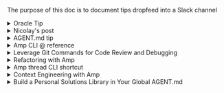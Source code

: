 The purpose of this doc is to document tips dropfeed into a Slack channel 

<details>
<summary>Oracle Tip</summary>
💡 Amp Coding Tip 1: Meet Oracle - Your New Code Review Partner
"Oracle" - a powerful code analysis tool powered by OpenAI's o3 model that works alongside your main coding agent. Think of it as having a senior developer looking over your shoulder!
When to use Oracle:
  
* Code reviews: ```"Use the oracle to review the last commit's changes"```
* Debugging tricky issues: ```"Help me fix this bug. Use the oracle as much as possible"```
* Refactoring complex code: ```"Work with the oracle to figure out how we can refactor this duplication"```

Pro tip: Oracle requires explicit prompting - it won't activate automatically. Just mention "use the oracle" in your requests when you need that extra analytical power for complex coding challenges.
It's slower than Amp's main agent but incredibly thorough for analysis tasks. Perfect for those moments when you need a second pair of eyes on critical code! 🔍

</details>



<details>
<summary>Nicolay's post</summary>
:bulb: Amp Coding Tip 2: here is another helpful tip on how to use Amp (from one of our power users in Amp discord)
P.S. feel free to share any top tips/hacks/insights you've learnt from the first initial days of your Amp trial in :thread: 
<img width="803" height="876" alt="image" src="https://github.com/user-attachments/assets/31d4de53-bbfb-4145-8013-e1f2a8bdf7e2" />
</details>


<details>
<summary>AGENT.md tip</summary>
:bulb: Amp Coding Tip 3: AGENT.md Tip of the Day
Amp uses AGENT.md files to give your AI agent long-term memory and context.

🔹 No AGENT.md? No problem. Amp will offer to generate one for you.
🔹 You can create or update AGENT.md manually or just ask:
Update AGENT.md based on what I told you in this thread.

📎 Want to give your agent more context?
Just @-mention files in your AGENT.md like this:
```
See @doc/style.md and @rules/internal-api-conventions.md.  
When making commits, see @doc/git-commit-instructions.md.
```
🔍 Mentions follow these rules:
* Relative paths are relative to the AGENT.md file.
* Absolute paths and @~/some/path work too.
* Mentions in code blocks are ignored.
* Globs (e.g., @src/**/*.md) are not supported.

✅ You can have multiple AGENT.md files across your repo and in ~/.config/AGENT.md.
</details>



<details>
<summary>Amp CLI @ reference</summary>
:bulb: Amp Coding Tip 4: Amp CLI Tip: Use @ to Reference Files in Your Prompt
When using Amp CLI in interactive mode, you can type @ to bring up a fuzzy file search. This lets you quickly reference files in your prompt like:
  
"Summarize what's happening in @src/utils/helpers.ts"

Amp will include the content of the mentioned file in the context, so you don’t have to copy-paste anything manually. Super handy for large codebases! 

- You can also @ reference images and screenshots in the CLI, in addition to code and other text files.
- You can also @ reference files in non-interactive mode. For instance ```amp -x  "summarise recent changes in @/lib folder"```
</details>



<details>
<summary>Leverage Git Commands for Code Review and Debugging</summary>
:bulb: Amp Coding Tip 5: Leverage Git Commands for Code Review and Debugging
  
Instead of manually copying code changes or trying to describe what changed, use Git commands directly in your Amp prompts for more efficient workflows:
- Quick code review: "Run ```git diff``` to see the current changes and review them for potential edge cases or bugs"
- Debug recent changes: "Run ```git blame``` on [file] and figure out who added [problematic line], then look at the full commit to understand the context"
- Clean up before committing: "Run ```git diff``` to see all changes and remove any debug statements or console.logs"
- Understand feature history: "Find the commit that added [feature] using ```git log```, examine the whole commit, then help me improve this feature"

This approach gives Amp direct visibility into your actual code changes rather than requiring you to manually describe or copy-paste diffs. It's especially powerful because Amp can execute these commands directly and analyse the results in context, making code reviews and debugging much more thorough and efficient.

**Bonus:** If you frequently use specific git commands with custom flags, add them to your ```amp.commands.allowlist``` in settings to avoid permission prompts each time!
  
</details>


<details>
<summary>Refactoring with Amp</summary>
:bulb: Amp Coding Tip 6: Refactoring with Sourcegraph Amp
  
Our field guide reveals proven steps for successful code refactoring and migrations with Amp. Here's the process our FDEs use:
:magnifying_glass: Step 1: Plan Before You Code Ask Amp to compile requirements and identify breaking changes first. For example:
- What dependencies need updating?
- What are the breaking changes?
- How will the build environment change?
:dart: Step 2: Start with One File Guide Amp through migrating a single file first, then use it as a template:13
Check the diffs in @HeaderComponent.vue on the most recent commit and use it as a template to complete the migration

:clipboard: Step 3: Create Exhaustive Checklists Have Amp generate a checklist of all files needing migration with checkboxes - ensures nothing gets missed!

:robot_face: Step 4: Leverage Subagents Use subagents for discrete tasks - they have separate context windows and return only essential information, perfect for handling multiple files.

:spanner: Step 5: Integrate External Tools Use CLI tools for migration-specific tasks (e.g., dotnet upgrade assistant, JaCoCo for dead code analysis).

:white_tick: Step 6: Use Oracle for Review Ask the oracle to review diffs, analyze errors, and validate against your migration goals.

:zap: Step 7: Set Up Hooks Configure hooks to automatically correct common migration mistakes as they happen.

Check out our complete Code Migration Field Notes: https://ampcode.com/guides/code-migration#use-agentmd-files
The guide includes real examples from Vue 2→3 and .NET migrations. Let me know if you'd like help getting started! :rocket:

</details>

<details>
<summary>Amp thread CLI shortcut</summary>
  
:bulb: Amp Coding Tip 7: Amp Thread CLI Shortcuts
Save keystrokes with abbreviated commands:
Thread command shortcuts:
```
amp t c → amp threads continue
amp t n → amp threads new
amp t l → amp threads list
amp t f → amp threads fork
amp t s → amp threads share
amp t co → amp threads compact
```
Need to pick a thread? Add --pick:
```
amp t c --pick
```
This opens an interactive thread picker instead of using the current thread.

</details>

<details>
<summary>Context Engineering with Amp</summary>
:bulb: Amp Coding Tip 8: Context engineering with Amp
Unlike traditional prompt engineering, which focuses primarily on crafting individual queries, context engineering takes a holistic view of how information flows through an AI system over time.


**The Foundational Question: Can the Task Be Accomplished?**
Going back to first principles, ask: Does the AI system have what it needs to accomplish this task? AI can only work with the information, tools, and capabilities you provide them.
Generally, when AI systems don't work in the way you expect them, it's either because:
- Context Engineering Failures: The AI has the capability but lacks necessary information, tools or context. Address through better information architecture or additional tool integration.
- Capability Failures: The AI has all the right information but still cannot complete the task due to inherent limitations. In which case, consider a different strategy. E.g. task decomposition.
Don't just focus on crafting the perfect prompt. Think holistically about whether the AI agent has access to everything it needs to successfully complete the task. Context engineering isn't about what you say. It's about ensuring the entire working environment supports the outcome.
For further reading on Context Engineering please see our guide.
</details>


<details>
<summary>Build a Personal Solutions Library in Your Global AGENT.md</summary>
:bulb: Amp Coding Tip 9: Build a Personal Solutions Library in Your Global AGENT.md

Create a "Solutions Library" section in your ```$HOME/.config/AGENT.md``` file to document common coding patterns and fixes you encounter repeatedly. Since this file is automatically included in all your Amp sessions, your solutions will always be available as context.
Add entries like this to your ```$HOME/.config/AGENT.md```:
markdown
```
## My Solutions Library

### TypeScript Module Resolution Issues
- When encountering "Cannot find module" errors, check tsconfig paths and ensure baseUrl is set correctly
- Solution pattern: Update compilerOptions.paths to match project structure

### React Hydration Mismatches  
- Always wrap client-only code in useEffect to prevent SSR/CSR mismatches
- Use dynamic imports with ssr: false for client-only components

### API Rate Limiting Pattern
- Implement async queue with configurable concurrency using p-queue library
- Track retry attempts with exponential backoff: delay = Math.min(1000 * 2^attempt, 30000)
```
Now Amp will automatically know your preferred solutions and patterns. When you encounter similar issues, Amp can reference your documented approaches without you having to explain them again. Over time, this builds a powerful personal knowledge base that makes Amp increasingly effective at solving problems the way you prefer.
This tip leverages Amp's AGENT.md system, which the manual emphasizes as a key way to provide persistent guidance and preferences that automatically enhance every coding session.

</details>
